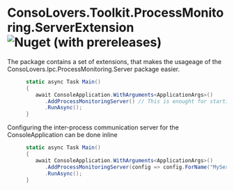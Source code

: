# ConsoLovers.Toolkit.ProcessMonitoring.ServerExtension ![Nuget (with prereleases)](https://img.shields.io/nuget/vpre/ConsoLovers.Toolkit.ProcessMonitoring.ServerExtension?style=plastic)

The package contains a set of extensions, that makes the usageage of the ConsoLovers.Ipc.ProcessMonitoring.Server package easier. 

```C#
      static async Task Main()
      {
         await ConsoleApplication.WithArguments<ApplicationArgs>()
            .AddProcessMonitoringServer() // This is enought for starting an ipc server for the current process
            .RunAsync();
      }
```


Configuring the inter-process communication server for the ConsoleApplication can be done inline

```C#
      static async Task Main()
      {
         await ConsoleApplication.WithArguments<ApplicationArgs>()
            .AddProcessMonitoringServer(config => config.ForName("MyServerName"))
            .RunAsync();
      }
```
